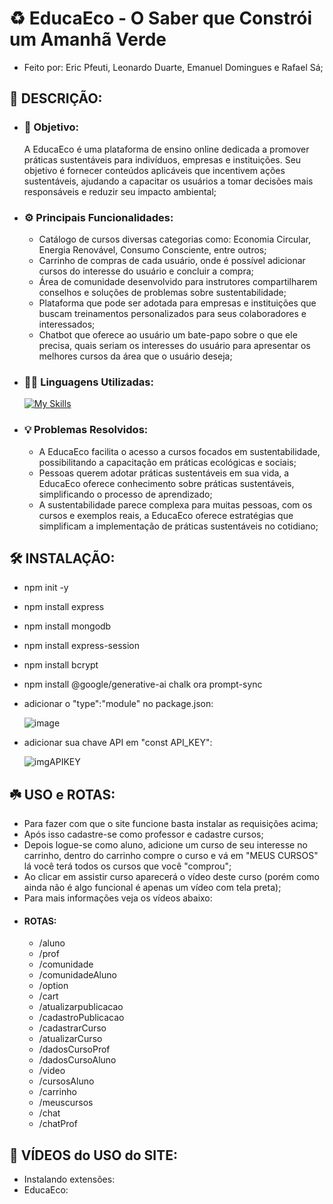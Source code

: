 # ♻️ EducaEco - O Saber que Constrói um Amanhã Verde
- Feito por: Eric Pfeuti, Leonardo Duarte, Emanuel Domingues e Rafael Sá;

## 📝 DESCRIÇÃO:

- ### 🎯 Objetivo:
  A EducaEco é uma plataforma de ensino online dedicada a promover práticas sustentáveis para indivíduos, empresas e instituições. Seu objetivo é fornecer conteúdos aplicáveis que incentivem ações sustentáveis, ajudando a capacitar os usuários a tomar decisões mais responsáveis e reduzir seu impacto ambiental;
- ### ⚙️ Principais Funcionalidades:
  - Catálogo de cursos diversas categorias como: Economia Circular, Energia Renovável, Consumo Consciente, entre outros;
  - Carrinho de compras de cada usuário, onde é possível adicionar cursos do interesse do usuário e concluir a compra;
  - Área de comunidade desenvolvido para instrutores compartilharem conselhos e soluções de problemas sobre sustentabilidade;
  - Plataforma que pode ser adotada para empresas e instituições que buscam treinamentos personalizados para seus colaboradores e interessados;
  - Chatbot que oferece ao usuário um bate-papo sobre o que ele precisa, quais seriam os interesses do usuário para apresentar os melhores cursos da área que o usuário deseja;
- ### 👨‍💻 Linguagens Utilizadas:
  [![My Skills](https://skillicons.dev/icons?i=js,nodejs,html,css,mongo,bots)](https://skillicons.dev)
- ### 💡 Problemas Resolvidos:
  - A EducaEco facilita o acesso a cursos focados em sustentabilidade, possibilitando a capacitação em práticas ecológicas e sociais;
  - Pessoas querem adotar práticas sustentáveis em sua vida, a EducaEco oferece conhecimento sobre práticas sustentáveis, simplificando o processo de aprendizado;
  - A sustentabilidade parece complexa para muitas pessoas, com os cursos e exemplos reais, a EducaEco oferece estratégias que simplificam a implementação de práticas sustentáveis no cotidiano;

## 🛠️ INSTALAÇÃO:
  - npm init -y
  - npm install express
  - npm install mongodb
  - npm install express-session
  - npm install bcrypt
  - npm install @google/generative-ai chalk ora prompt-sync
  - adicionar o "type":"module" no package.json:

    ![image](https://github.com/user-attachments/assets/475cea8e-f829-4b5d-bd99-79ac279f1b51)

  - adicionar sua chave API em "const API_KEY":
    
    ![imgAPIKEY](https://github.com/user-attachments/assets/a9ede9d5-defa-41a6-9718-cbddedf31c79)



## ☘️ USO e ROTAS:
  - Para fazer com que o site funcione basta instalar as requisições acima;
  - Após isso cadastre-se como professor e cadastre cursos;
  - Depois logue-se como aluno, adicione um curso de seu interesse no carrinho, dentro do carrinho compre o curso e vá em "MEUS CURSOS" lá você terá todos os cursos que você "comprou";
  - Ao clicar em assistir curso aparecerá o vídeo deste curso (porém como ainda não é algo funcional é apenas um vídeo com tela preta);
  - Para mais informações veja os vídeos abaixo:
  - #### ROTAS:
    - /aluno
    - /prof
    - /comunidade
    - /comunidadeAluno
    - /option
    - /cart
    - /atualizarpublicacao
    - /cadastroPublicacao
    - /cadastrarCurso
    - /atualizarCurso
    - /dadosCursoProf
    - /dadosCursoAluno
    - /video
    - /cursosAluno
    - /carrinho
    - /meuscursos
    - /chat
    - /chatProf

## 🎥 VÍDEOS do USO do SITE:
  - Instalando extensões:
  - EducaEco: 
